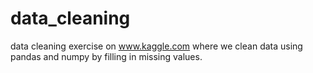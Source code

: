 # data_cleaning
data cleaning exercise on www.kaggle.com where we clean data using pandas and numpy by filling in missing values.
